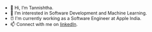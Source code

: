 - 👋 Hi, I’m Tannishtha.
- 👀 I’m interested in Software Development and Machine Learning.
- ⏰ I'm currently working as a Software Engineer at Apple India.
- 📫 Connect with me on [linkedIn](www.linkedin.com/in/tm24/).

<!---
episkey24/episkey24 is a ✨ special ✨ repository because its `README.md` (this file) appears on your GitHub profile.
You can click the Preview link to take a look at your changes.
--->
